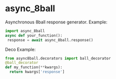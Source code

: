 # async_8ball
Asynchronous 8ball response generator.
Example:
```py
import async_8ball
async def your_function():
 response = await async_8ball.response()
```
Deco Example:
```py
from async8ball.decorators import ball_decorator
@ball_decorator
def my_function(**kwargs):
  return kwargs['response']
```
